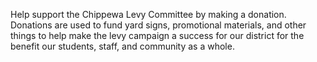 Help support the Chippewa Levy Committee by making a donation. Donations are used to fund yard signs, promotional materials, and other things to help make the levy campaign a success for our district for the benefit our students, staff, and community as a whole.

<div id="donate-button-container">
<div id="donate-button" style="text-align: center;"></div>
<script src="https://www.paypalobjects.com/donate/sdk/donate-sdk.js" charset="UTF-8"></script>
<script>
PayPal.Donation.Button({
env:'production',
hosted_button_id:'8AWJF6DYMUH4J',
image: {
src:'https://www.paypalobjects.com/en_US/i/btn/btn_donateCC_LG.gif',
alt:'Donate with PayPal button',
title:'PayPal - The safer, easier way to pay online!',
}
}).render('#donate-button');
</script>
</div>
